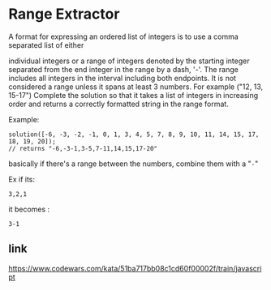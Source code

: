 # Range Extractor

A format for expressing an ordered list of integers is to use a comma separated list of either

individual integers
or a range of integers denoted by the starting integer separated from the end integer in the range by a dash, '-'. The range includes all integers in the interval including both endpoints. It is not considered a range unless it spans at least 3 numbers. For example ("12, 13, 15-17")
Complete the solution so that it takes a list of integers in increasing order and returns a correctly formatted string in the range format.

Example:

```
solution([-6, -3, -2, -1, 0, 1, 3, 4, 5, 7, 8, 9, 10, 11, 14, 15, 17, 18, 19, 20]);
// returns "-6,-3-1,3-5,7-11,14,15,17-20"
```

basically if there's a range between the numbers, combine them with a "`-`"

Ex if its:

```
3,2,1
```

it becomes :

```
3-1
```

## link

https://www.codewars.com/kata/51ba717bb08c1cd60f00002f/train/javascript 